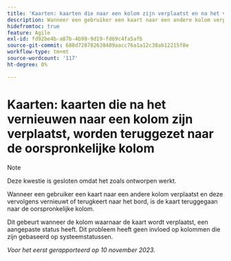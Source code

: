 ```yaml
---
title: 'Kaarten: kaarten die naar een kolom zijn verplaatst en na het vernieuwen terugkeren naar de oorspronkelijke kolom'
description: Wanneer een gebruiker een kaart naar een andere kolom verplaatst en deze vervolgens vernieuwt of terugkeert naar het bord, is de kaart teruggegaan naar de oorspronkelijke kolom.
hidefromtoc: true
feature: Agile
exl-id: fd92be4b-a87b-4b99-9d19-fd69c4fa5afb
source-git-commit: 688d728782638489aacc76a1a12c38ab12215f8e
workflow-type: tm+mt
source-wordcount: '117'
ht-degree: 0%

---
```


# Kaarten: kaarten die na het vernieuwen naar een kolom zijn verplaatst, worden teruggezet naar de oorspronkelijke kolom

>[!NOTE]
>
>Deze kwestie is gesloten omdat het zoals ontworpen werkt.

Wanneer een gebruiker een kaart naar een andere kolom verplaatst en deze vervolgens vernieuwt of terugkeert naar het bord, is de kaart teruggegaan naar de oorspronkelijke kolom.

Dit gebeurt wanneer de kolom waarnaar de kaart wordt verplaatst, een aangepaste status heeft. Dit probleem heeft geen invloed op kolommen die zijn gebaseerd op systeemstatussen.

_Voor het eerst gerapporteerd op 10 november 2023._

